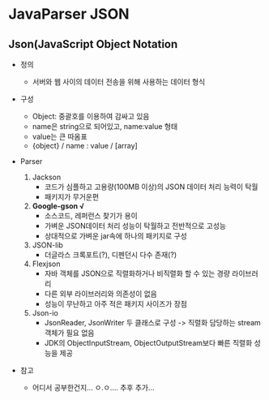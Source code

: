 # JavaParser JSON
## **Json(JavaScript Object Notation**
 - 정의
 	 - 서버와 웹 사이의 데이터 전송을 위해 사용하는 데이터 형식
 - 구성
 	 - Object: 중괄호를 이용하여 감싸고 있음
 	 - name은 string으로 되어있고, name:value 형태
 	 - value는 큰 따옴표
 	 - {object} / name : value / [array]
 - Parser
	 1. Jackson
		 - 코드가 심플하고 고용량(100MB 이상)의 JSON 데이터 처리 능력이 탁월
		 - 패키지가 무거운편
	 2. **Google-gson √**
		 - 소스코드, 레퍼런스 찾기가 용이
		 - 가벼운 JSON데이터 처리 성능이 탁월하고 전반적으로 고성능
		 - 상대적으로 가벼운 jar속에 하나의 패키지로 구성
	 3. JSON-lib
		 - 더글라스 크록포트(?), 디펜던시 다수 존재(?)
	 4. Flexjson
		 - 자바 객체를 JSON으로 직렬화하거나 비직렬화 할 수 있는 경량 라이브러리
		 - 다른 외부 라이브러리와 의존성이 없음
		 - 성능이 무난하고 아주 적은 패키지 사이즈가 장점
	 5. Json-io
		 - JsonReader, JsonWriter 두 클래스로 구성 -> 직렬화 담당하는 stream객체가 필요 없음
		 - JDK의 ObjectInputStream, ObjectOutputStream보다 빠른 직렬화 성능을 제공

 - 참고
 	 - 어디서 공부한건지... ㅇ.ㅇ.... 추후 추가...